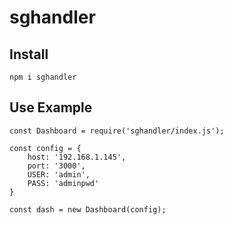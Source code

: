 # sghandler

## Install

`npm i sghandler`

## Use Example


```
const Dashboard = require('sghandler/index.js');

const config = {
    host: '192.168.1.145',
    port: '3000',
    USER: 'admin',
    PASS: 'adminpwd'
} 

const dash = new Dashboard(config);

```